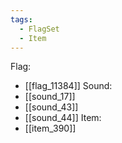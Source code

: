 ```yaml
---
tags:
  - FlagSet
  - Item
---
```

Flag:
- [[flag_11384]]
Sound:
- [[sound_17]]
- [[sound_43]]
- [[sound_44]]
Item:
- [[item_390]]
